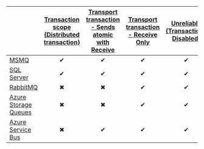 |  | [Transaction scope (Distributed transaction)](/nservicebus/transports/transactions.md#transactions-transaction-scope-distributed-transaction) | [Transport transaction - Sends atomic with Receive](/nservicebus/transports/transactions.md#transactions-transport-transaction-sends-atomic-with-receive)  | [Transport transaction - Receive Only](/nservicebus/transports/transactions.md#transactions-transport-transaction-receive-only) | [Unreliable (Transactions Disabled)](/nservicebus/transports/transactions.md#transactions-unreliable-transactions-disabled) |
| :------------------| :-: |:-:| :-:| :-: |
| [MSMQ](/nservicebus/msmq/transportconfig.md#transactions-and-delivery-guarantees) | &#10004; | &#10004; | &#10004; | &#10004; |
| [SQL Server](/nservicebus/sqlserver/design.md#transactions-and-delivery-guarantees) | &#10004; | &#10004; | &#10004; | &#10004; |
| [RabbitMQ](/nservicebus/rabbitmq/transactions-and-delivery-guarantees.md) | &#10006; | &#10006; | &#10004; | &#10004; |
| [Azure Storage Queues](/nservicebus/azure-storage-queues/transaction-support.md#transactions-and-delivery-guarantees)| &#10006; | &#10006; | &#10004; | &#10004; |
| [Azure Service Bus](/nservicebus/azure-service-bus/transaction-support.md#transactions-and-delivery-guarantees) | &#10006; | &#10004; | &#10004; | &#10004; |
